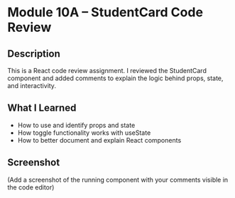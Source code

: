 # Module 10A – StudentCard Code Review

## Description
This is a React code review assignment. I reviewed the StudentCard component and added comments to
explain the logic behind props, state, and interactivity.

## What I Learned
- How to use and identify props and state
- How toggle functionality works with useState
- How to better document and explain React components

## Screenshot
(Add a screenshot of the running component with your comments visible in the code editor)
